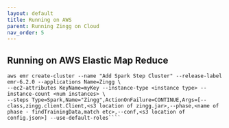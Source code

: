 ```yaml
---
layout: default
title: Running on AWS
parent: Running Zingg on Cloud
nav_order: 5
---
```

## Running on AWS Elastic Map Reduce

    aws emr create-cluster --name "Add Spark Step Cluster" --release-label emr-6.2.0 --applications Name=Zingg \
    --ec2-attributes KeyName=myKey --instance-type <instance type> --instance-count <num instances> \
    --steps Type=Spark,Name="Zingg",ActionOnFailure=CONTINUE,Args=[--class,zingg.client.Client,<s3 location of zingg.jar>,--phase,<name of phase - findTrainingData,match etc>,--conf,<s3 location of config.json>] --use-default-roles````
